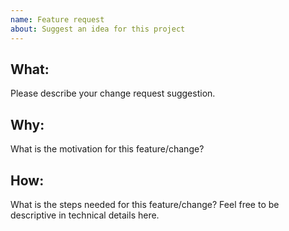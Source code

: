 ```yaml
---
name: Feature request
about: Suggest an idea for this project
---
```


## What:

Please describe your change request suggestion.

## Why:

What is the motivation for this feature/change?

## How:

What is the steps needed for this feature/change? Feel free to be descriptive in technical details here.

